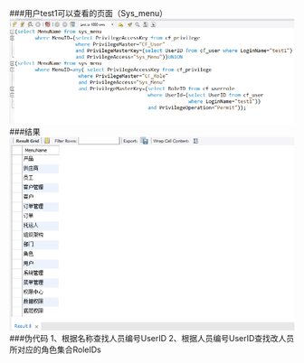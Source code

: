 ###用户test1可以查看的页面（Sys_menu）
![test1](test1操作.png)
###结果
![test1](text1结果.png)
###伪代码
1、根据名称查找人员编号UserID
2、根据人员编号UserID查找改人员所对应的角色集合RoleIDs

